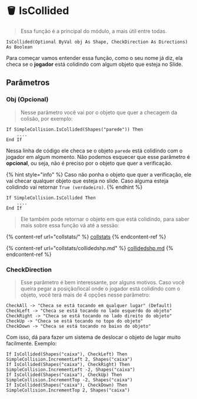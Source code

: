 # 🪣 IsCollided

> Essa função é a principal do módulo, a mais útil entre todas.

```vba
IsCollided(Optional ByVal obj As Shape, CheckDirection As Directions) As Boolean
```

Para começar vamos entender essa função, como o seu nome já diz, ela checa se o **jogador** está colidindo com algum objeto que esteja no Slide.

## Parâmetros

### Obj (Opcional)

> Nesse parâmetro você vai por o objeto que quer a checagem da colisão, por exemplo:

```vba
If SimpleCollision.IsCollided(Shapes("parede")) Then
    ....
End If
```

Nessa linha de código ele checa se o objeto `parede` está colidindo com o jogador em algum momento. Não podemos esquecer que esse parâmetro é **opcional**, ou seja, não é preciso por o objeto que quer a verificação.

{% hint style="info" %}
Caso não ponha o objeto que quer a verificação, ele vai checar qualquer objeto que esteja no slide. Caso alguma esteja colidindo vai retornar `True (verdadeiro)`.
{% endhint %}

```vba
If SimpleCollision.IsCollided Then
    ....
End If
```

> Ele também pode retornar o objeto em que está colidindo, para saber mais sobre essa função vá até a sessão:

{% content-ref url="collstats/" %}
[collstats](collstats/)
{% endcontent-ref %}

{% content-ref url="collstats/collidedshp.md" %}
[collidedshp.md](collstats/collidedshp.md)
{% endcontent-ref %}

### CheckDirection

> Esse parâmetro é bem interessante, por alguns motivos. Caso você queira pegar a posição/local onde o jogador está colidindo com o objeto, você terá mais de 4 opções nesse parâmetro:

```vba
CheckAll -> "Checa se está tocando em qualquer lugar" (Default)
CheckLeft -> "Checa se está tocando no lado esquerdo do objeto"
CheckRight -> "Checa se está tocando no lado direito do objeto"
CheckUp -> "Checa se está tocando no topo do objeto"
CheckDown -> "Checa se está tocando no baixo do objeto"
```

Com isso, dá para fazer um sistema de deslocar o objeto de lugar muito facilmente. Exemplo:

```vba
If IsCollided(Shapes("caixa"), CheckLeft) Then SimpleCollision.IncrementLeft 2, Shapes("caixa")
If IsCollided(Shapes("caixa"), CheckRight) Then SimpleCollision.IncrementLeft -2, Shapes("caixa")
If IsCollided(Shapes("caixa"), CheckUp) Then SimpleCollision.IncrementTop -2, Shapes("caixa")
If IsCollided(Shapes("caixa"), CheckDown) Then SimpleCollision.IncrementTop 2, Shapes("caixa")
```
